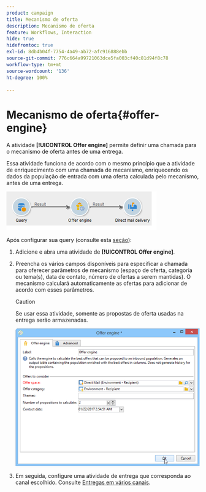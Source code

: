 ```yaml
---
product: campaign
title: Mecanismo de oferta
description: Mecanismo de oferta
feature: Workflows, Interaction
hide: true
hidefromtoc: true
exl-id: 8db4b04f-7754-4a49-ab72-afc916888ebb
source-git-commit: 776c664a99721063dce5fa003cf40c81d94f8c78
workflow-type: tm+mt
source-wordcount: '136'
ht-degree: 100%

---
```


# Mecanismo de oferta{#offer-engine}



A atividade **[!UICONTROL Offer engine]** permite definir uma chamada para o mecanismo de oferta antes de uma entrega.

Essa atividade funciona de acordo com o mesmo princípio que a atividade de enriquecimento com uma chamada de mecanismo, enriquecendo os dados da população de entrada com uma oferta calculada pelo mecanismo, antes de uma entrega.

![](assets/int_offerengine_activity2.png)

Após configurar sua query (consulte esta [seção](query.md)):

1. Adicione e abra uma atividade de **[!UICONTROL Offer engine]**.
1. Preencha os vários campos disponíveis para especificar a chamada para oferecer parâmetros de mecanismo (espaço de oferta, categoria ou tema(s), data de contato, número de ofertas a serem mantidas). O mecanismo calculará automaticamente as ofertas para adicionar de acordo com esses parâmetros.

   >[!CAUTION]
   >
   >Se usar essa atividade, somente as propostas de oferta usadas na entrega serão armazenadas.

   ![](assets/int_offerengine_activity1.png)

1. Em seguida, configure uma atividade de entrega que corresponda ao canal escolhido. Consulte [Entregas em vários canais](cross-channel-deliveries.md).

